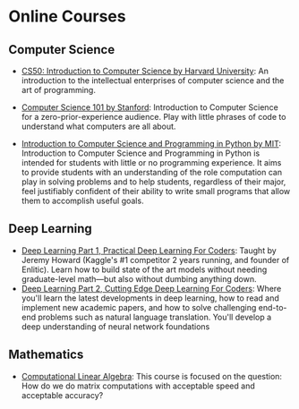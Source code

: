 # Online Courses

## Computer Science
- [CS50: Introduction to Computer Science by Harvard University](https://online-learning.harvard.edu/course/cs50-introduction-computer-science): An introduction to the intellectual enterprises of computer science and the art of programming.

- [Computer Science 101 by Stanford](https://www.edx.org/course/computer-science-101): Introduction to Computer Science for a zero-prior-experience audience. Play with little phrases of code to understand what computers are all about.

- [Introduction to Computer Science and Programming in Python by MIT](https://ocw.mit.edu/courses/electrical-engineering-and-computer-science/6-0001-introduction-to-computer-science-and-programming-in-python-fall-2016/): Introduction to Computer Science and Programming in Python is intended for students with little or no programming experience. It aims to provide students with an understanding of the role computation can play in solving problems and to help students, regardless of their major, feel justifiably confident of their ability to write small programs that allow them to accomplish useful goals. 

## Deep Learning
- [Deep Learning Part 1, Practical Deep Learning For Coders](http://course.fast.ai/): Taught by Jeremy Howard (Kaggle's #1 competitor 2 years running, and founder of Enlitic). Learn how to build state of the art models without needing graduate-level math—but also without dumbing anything down.
- [Deep Learning Part 2, Cutting Edge Deep Learning For Coders](http://course.fast.ai/part2.html): Where you'll learn the latest developments in deep learning, how to read and implement new academic papers, and how to solve challenging end-to-end problems such as natural language translation. You'll develop a deep understanding of neural network foundations

## Mathematics
- [Computational Linear Algebra](https://github.com/fastai/numerical-linear-algebra/blob/master/README.md): This course is focused on the question: How do we do matrix computations with acceptable speed and acceptable accuracy?
